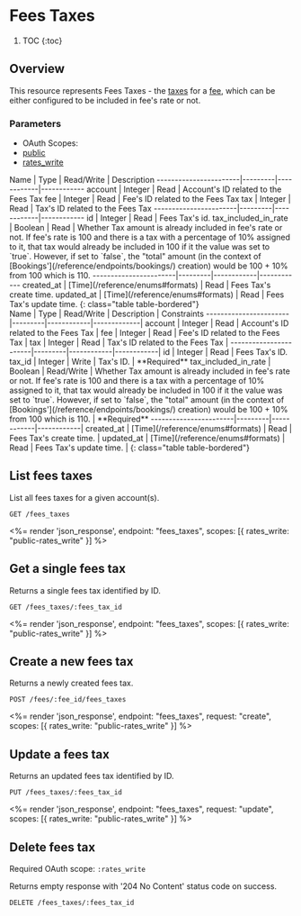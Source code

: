 # Fees Taxes

1. TOC
{:toc}

## Overview

This resource represents Fees Taxes - the [taxes](/reference/endpoints/taxes/) for a [fee](/reference/endpoints/fees/), which can be either configured to be included in fee's rate or not.  

### Parameters
<ul class="nav nav-pills" role="tablist">
  <li class="disabled"><a>OAuth Scopes:</a></li>
  <li class="active"><a href="#public" role="tab" data-toggle="pill">public</a></li>
  <li><a href="#rates_write" role="tab" data-toggle="pill">rates_write</a></li>
</ul>
<div class="tab-content" markdown="1">
  <div class="tab-pane active" id="public" markdown="1">
Name                   | Type    | Read/Write | Description
-----------------------|---------|------------|------------
account                | Integer | Read       | Account's ID related to the Fees Tax
fee                    | Integer | Read       | Fee's ID related to the Fees Tax
tax                    | Integer | Read       | Tax's ID related to the Fees Tax
-----------------------|---------|------------|------------
id                     | Integer | Read       | Fees Tax's id.
tax_included_in_rate   | Boolean | Read       | Whether Tax amount is already included in fee's rate or not. If fee's rate is 100 and there is a tax with a percentage of 10% assigned to it, that tax would already be included in 100 if it the value was set to `true`. However, if set to `false`, the "total" amount (in the context of [Bookings'](/reference/endpoints/bookings/) creation) would be 100 + 10% from 100 which is 110.
-----------------------|---------|------------|------------
created_at             | [Time](/reference/enums#formats) | Read       | Fees Tax's create time.
updated_at             | [Time](/reference/enums#formats) | Read       | Fees Tax's update time.
{: class="table table-bordered"}
  </div>
  <div class="tab-pane" id="rates_write" markdown="1">
Name                   | Type    | Read/Write | Description | Constraints
-----------------------|---------|------------|-------------|
account                | Integer | Read       | Account's ID related to the Fees Tax |
fee                    | Integer | Read       | Fee's ID related to the Fees Tax |
tax                    | Integer | Read       | Tax's ID related to the Fees Tax |
-----------------------|---------|------------|------------|
id                     | Integer | Read       | Fees Tax's ID.
tax_id                 | Integer | Write      | Tax's ID. | **Required**
tax_included_in_rate   | Boolean | Read/Write | Whether Tax amount is already included in fee's rate or not. If fee's rate is 100 and there is a tax with a percentage of 10% assigned to it, that tax would already be included in 100 if it the value was set to `true`. However, if set to `false`, the "total" amount (in the context of [Bookings'](/reference/endpoints/bookings/) creation) would be 100 + 10% from 100 which is 110. | **Required**
-----------------------|---------|------------|------------|
created_at             | [Time](/reference/enums#formats) | Read       | Fees Tax's create time. |
updated_at             | [Time](/reference/enums#formats) | Read       | Fees Tax's update time. |
{: class="table table-bordered"}
  </div>
</div>

## List fees taxes

List all fees taxes for a given account(s).

~~~
GET /fees_taxes
~~~

<%= render 'json_response', endpoint: "fees_taxes",
  scopes: [{ rates_write: "public-rates_write" }] %>

## Get a single fees tax

Returns a single fees tax identified by ID.

~~~
GET /fees_taxes/:fees_tax_id
~~~

<%= render 'json_response', endpoint: "fees_taxes",
  scopes: [{ rates_write: "public-rates_write" }] %>

## Create a new fees tax

Returns a newly created fees tax.

~~~
POST /fees/:fee_id/fees_taxes
~~~

<%= render 'json_response', endpoint: "fees_taxes", request: "create",
  scopes: [{ rates_write: "public-rates_write" }] %>

## Update a fees tax

Returns an updated fees tax identified by ID.

~~~
PUT /fees_taxes/:fees_tax_id
~~~

<%= render 'json_response', endpoint: "fees_taxes", request: "update",
  scopes: [{ rates_write: "public-rates_write" }] %>

## Delete fees tax

Required OAuth scope: `:rates_write`

Returns empty response with '204 No Content' status code on success.

~~~~~~
DELETE /fees_taxes/:fees_tax_id
~~~~~~
